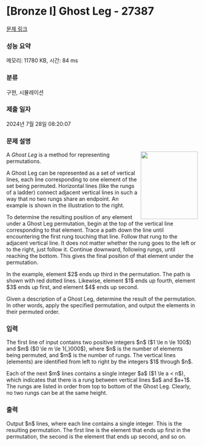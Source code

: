 # [Bronze I] Ghost Leg - 27387 

[문제 링크](https://www.acmicpc.net/problem/27387) 

### 성능 요약

메모리: 11780 KB, 시간: 84 ms

### 분류

구현, 시뮬레이션

### 제출 일자

2024년 7월 28일 08:20:07

### 문제 설명

<p><img alt="" src="" style="width: 150px; height: 178px; float: right;">A <em>Ghost Leg</em> is a method for representing permutations.</p>

<p>A Ghost Leg can be represented as a set of vertical lines, each line corresponding to one element of the set being permuted. Horizontal lines (like the rungs of a ladder) connect adjacent vertical lines in such a way that no two rungs share an endpoint. An example is shown in the illustration to the right.</p>

<p>To determine the resulting position of any element under a Ghost Leg permutation, begin at the top of the vertical line corresponding to that element. Trace a path down the line until encountering the first rung touching that line. Follow that rung to the adjacent vertical line. It does not matter whether the rung goes to the left or to the right, just follow it. Continue downward, following rungs, until reaching the bottom. This gives the final position of that element under the permutation. </p>

<p>In the example, element $2$ ends up third in the permutation. The path is shown with red dotted lines.  Likewise, element $1$ ends up fourth, element $3$ ends up first, and element $4$ ends up second.</p>

<p>Given a description of a Ghost Leg, determine the result of the permutation. In other words, apply the specified permutation, and output the elements in their permuted order.</p>

### 입력 

 <p>The first line of input contains two positive integers $n$ ($1 \le n \le 100$) and $m$ ($0 \le m \le 1{,}000$), where $n$ is the number of elements being permuted, and $m$ is the number of rungs. The vertical lines (elements) are identified from left to right by the integers $1$ through $n$. </p>

<p>Each of the next $m$ lines contains a single integer $a$ ($1 \le a < n$), which indicates that there is a rung between vertical lines $a$ and $a+1$. The rungs are listed in order from top to bottom of the Ghost Leg. Clearly, no two rungs can be at the same height.</p>

### 출력 

 <p>Output $n$ lines, where each line contains a single integer. This is the resulting permutation. The first line is the element that ends up first in the permutation, the second is the element that ends up second, and so on.</p>

